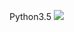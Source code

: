 Python3.5 [![](https://badge.imagelayers.io/tsutomu7/python:latest.svg)](https://imagelayers.io/?images=tsutomu7/python:latest)
